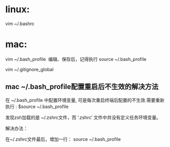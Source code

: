 # linux:

vim ~/.bashrc


# mac:

vim ~/.bash_profile  编辑、保存后，记得执行 source ~/.bash_profile

vim ~/.gitignore_global

## mac ~/.bash_profile配置重启后不生效的解决方法


在 ~/.bash_profile 中配置环境变量, 可是每次重启终端后配置的不生效.需要重新执行 : $source ~/.bash_profile

发现zsh加载的是 ~/.zshrc文件，而 ‘.zshrc’ 文件中并没有定义任务环境变量。

解决办法：

在~/.zshrc文件最后，增加一行： 
source ~/.bash_profile
